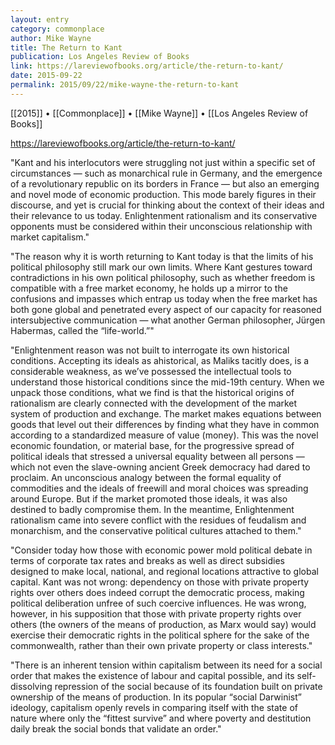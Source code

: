 ```yaml
---
layout: entry
category: commonplace
author: Mike Wayne
title: The Return to Kant
publication: Los Angeles Review of Books
link: https://lareviewofbooks.org/article/the-return-to-kant/
date: 2015-09-22
permalink: 2015/09/22/mike-wayne-the-return-to-kant
---
```


[[2015]] • [[Commonplace]] • [[Mike Wayne]] • [[Los Angeles Review of Books]]

https://lareviewofbooks.org/article/the-return-to-kant/

"Kant and his interlocutors were struggling not just within a specific set of circumstances — such as monarchical rule in Germany, and the emergence of a revolutionary republic on its borders in France — but also an emerging and novel mode of economic production. This mode barely figures in their discourse, and yet is crucial for thinking about the context of their ideas and their relevance to us today. Enlightenment rationalism and its conservative opponents must be considered within their unconscious relationship with market capitalism."

"The reason why it is worth returning to Kant today is that the limits of his political philosophy still mark our own limits. Where Kant gestures toward contradictions in his own political philosophy, such as whether freedom is compatible with a free market economy, he holds up a mirror to the confusions and impasses which entrap us today when the free market has both gone global and penetrated every aspect of our capacity for reasoned intersubjective communication — what another German philosopher, Jürgen Habermas, called the “life-world.”"

"Enlightenment reason was not built to interrogate its own historical conditions. Accepting its ideals as ahistorical, as Maliks tacitly does, is a considerable weakness, as we’ve possessed the intellectual tools to understand those historical conditions since the mid-19th century. When we unpack those conditions, what we find is that the historical origins of rationalism are clearly connected with the development of the market system of production and exchange. The market makes equations between goods that level out their differences by finding what they have in common according to a standardized measure of value (money). This was the novel economic foundation, or material base, for the progressive spread of political ideals that stressed a universal equality between all persons — which not even the slave-owning ancient Greek democracy had dared to proclaim. An unconscious analogy between the formal equality of commodities and the ideals of freewill and moral choices was spreading around Europe. But if the market promoted those ideals, it was also destined to badly compromise them. In the meantime, Enlightenment rationalism came into severe conflict with the residues of feudalism and monarchism, and the conservative political cultures attached to them."

"Consider today how those with economic power mold political debate in terms of corporate tax rates and breaks as well as direct subsidies designed to make local, national, and regional locations attractive to global capital. Kant was not wrong: dependency on those with private property rights over others does indeed corrupt the democratic process, making political deliberation unfree of such coercive influences. He was wrong, however, in his supposition that those with private property rights over others (the owners of the means of production, as Marx would say) would exercise their democratic rights in the political sphere for the sake of the commonwealth, rather than their own private property or class interests."

"There is an inherent tension within capitalism between its need for a social order that makes the existence of labour and capital possible, and its self-dissolving repression of the social because of its foundation built on private ownership of the means of production. In its popular “social Darwinist” ideology, capitalism openly revels in comparing itself with the state of nature where only the “fittest survive” and where poverty and destitution daily break the social bonds that validate an order."
